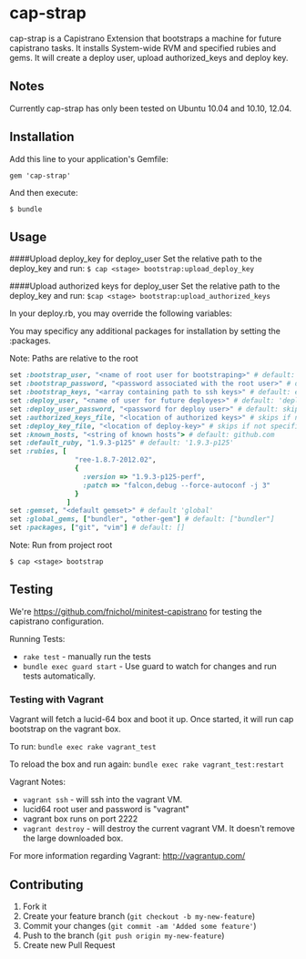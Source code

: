 # cap-strap

  cap-strap is a Capistrano Extension that bootstraps a machine for future capistrano tasks.
It installs System-wide RVM and specified rubies and gems. It will create a deploy user, upload authorized_keys and
deploy key.

## Notes

Currently cap-strap has only been tested on Ubuntu 10.04 and 10.10, 12.04.

## Installation

Add this line to your application's Gemfile:

    gem 'cap-strap'

And then execute:

    $ bundle

## Usage

####Upload deploy_key for deploy_user
Set the relative path to the deploy_key and run:
 `$ cap <stage> bootstrap:upload_deploy_key`

####Upload authorized keys for deploy_user
Set the relative path to the deploy_key and run:
  `$cap <stage> bootstrap:upload_authorized_keys`

In your deploy.rb, you may override the following variables:

You may specificy any additional packages for installation by setting the :packages.

Note: Paths are relative to the root

``` ruby
set :bootstrap_user, "<name of root user for bootstraping>" # default: prompt for user input
set :bootstrap_password, "<password associated with the root user>" # default: empty string
set :bootstrap_keys, "<array containing path to ssh keys>" # default: empty array
set :deploy_user, "<name of user for future deployes>" # default: 'deploy'
set :deploy_user_password, "<password for deploy user>" # default: skips. Recommend using authorized keys
set :authorized_keys_file, "<location of authorized keys>" # skips if not specified
set :deploy_key_file, "<location of deploy-key>" # skips if not specified
set :known_hosts, "<string of known hosts"> # default: github.com
set :default_ruby, "1.9.3-p125" # default: '1.9.3-p125'
set :rubies, [
                "ree-1.8.7-2012.02",
                {
                  :version => "1.9.3-p125-perf",
                  :patch => "falcon,debug --force-autoconf -j 3"
                }
              ]
set :gemset, "<default gemset>" # default 'global'
set :global_gems, ["bundler", "other-gem"] # default: ["bundler"]
set :packages, ["git", "vim"] # default: []
```

Note: Run from project root

    $ cap <stage> bootstrap

## Testing

 We're https://github.com/fnichol/minitest-capistrano for testing the capistrano
configuration.

Running Tests:

* `rake test` - manually run the tests
* `bundle exec guard start` - Use guard to watch for changes and run tests automatically.

### Testing with Vagrant

Vagrant will fetch a lucid-64 box and boot it up. Once started, it will run
cap bootstrap on the vagrant box.

To run: `bundle exec rake vagrant_test`

To reload the box and run again: `bundle exec rake vagrant_test:restart`

Vagrant Notes:

* `vagrant ssh` - will ssh into the vagrant VM.
* lucid64 root user and password is "vagrant"
* vagrant box runs on port 2222
* `vagrant destroy` - will destroy the current vagrant VM. It doesn't remove the large downloaded box.

For more information regarding Vagrant: http://vagrantup.com/

## Contributing

1. Fork it
2. Create your feature branch (`git checkout -b my-new-feature`)
3. Commit your changes (`git commit -am 'Added some feature'`)
4. Push to the branch (`git push origin my-new-feature`)
5. Create new Pull Request
